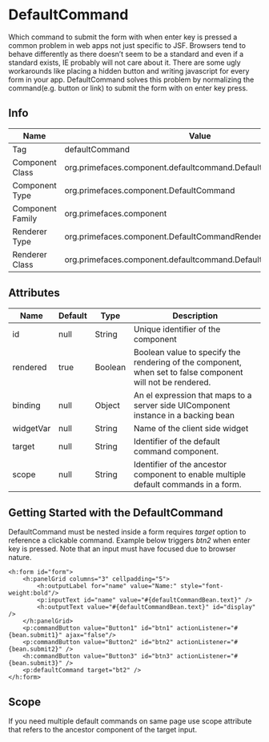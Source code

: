 # DefaultCommand

Which command to submit the form with when enter key is pressed a common problem in web apps
not just specific to JSF. Browsers tend to behave differently as there doesn’t seem to be a standard
and even if a standard exists, IE probably will not care about it. There are some ugly workarounds
like placing a hidden button and writing javascript for every form in your app. DefaultCommand
solves this problem by normalizing the command(e.g. button or link) to submit the form with on
enter key press.

## Info

| Name | Value |
| - | - |
| Tag | defaultCommand
| Component Class | org.primefaces.component.defaultcommand.DefaultCommand
| Component Type | org.primefaces.component.DefaultCommand
| Component Family | org.primefaces.component |
| Renderer Type | org.primefaces.component.DefaultCommandRenderer
| Renderer Class | org.primefaces.component.defaultcommand.DefaultCommandRenderer

## Attributes

| Name | Default | Type | Description | 
| --- | --- | --- | --- |
| id | null | String | Unique identifier of the component
| rendered | true | Boolean | Boolean value to specify the rendering of the component, when set to false component will not be rendered.
| binding | null | Object | An el expression that maps to a server side UIComponent instance in a backing bean
| widgetVar | null | String | Name of the client side widget
| target | null | String | Identifier of the default command component.
| scope | null | String | Identifier of the ancestor component to enable multiple default commands in a form.

## Getting Started with the DefaultCommand
DefaultCommand must be nested inside a form requires _target_ option to reference a clickable
command. Example below triggers _btn2_ when enter key is pressed. Note that an input must have
focused due to browser nature.


```xhtml
<h:form id="form">
    <h:panelGrid columns="3" cellpadding="5">
        <h:outputLabel for="name" value="Name:" style="font-weight:bold"/>
        <p:inputText id="name" value="#{defaultCommandBean.text}" />
        <h:outputText value="#{defaultCommandBean.text}" id="display" />
    </h:panelGrid>
    <p:commandButton value="Button1" id="btn1" actionListener="#{bean.submit1}" ajax="false"/>
    <p:commandButton value="Button2" id="btn2" actionListener="#{bean.submit2}" />
    <h:commandButton value="Button3" id="btn3" actionListener="#{bean.submit3}" />
    <p:defaultCommand target="bt2" />
</h:form>
```
## Scope
If you need multiple default commands on same page use scope attribute that refers to the ancestor
component of the target input.